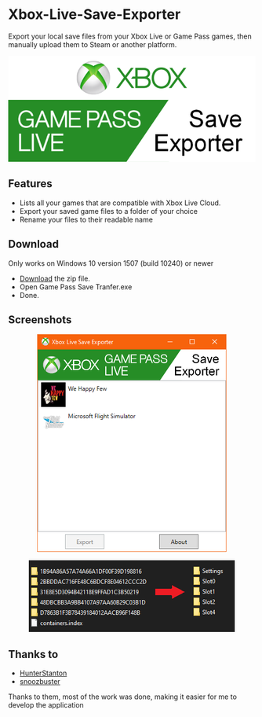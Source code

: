 # Xbox-Live-Save-Exporter
Export your local save files from your Xbox Live or Game Pass games, then manually upload them to Steam or another platform.

<p align="center">
  <img src="Store/Logo.png"/>
</p>

<!--[Website](https://tom60chat.wixsite.com/katycorp/post/?lang=en)-->

## Features
- Lists all your games that are compatible with Xbox Live Cloud.
- Export your saved game files to a folder of your choice
- Rename your files to their readable name

## Download
Only works on Windows 10 version 1507 (build 10240) or newer

- [Download](https://github.com/Tom60chat/Xbox-Live-Save-Exporter/releases/tag/release) the zip file.
- Open Game Pass Save Tranfer.exe
- Done.

## Screenshots
<p align="center">
  <img src="Store/Screenshot.png"/>
</p>

<p align="center">
  <img src="Store/Screenshot2.png"/>
</p>

## Thanks to
- [HunterStanton](https://github.com/HunterStanton/ContainerReader)
- [snoozbuster](https://github.com/goatfungus/NMSSaveEditor/issues/306)

Thanks to them, most of the work was done, making it easier for me to develop the application
